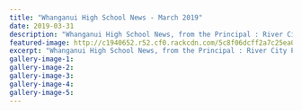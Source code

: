 ```yaml
---
title: "Whanganui High School News - March 2019"
date: 2019-03-31
description: "Whanganui High School News, from the Principal : River City Press, March 2019..."
featured-image: http://c1940652.r52.cf0.rackcdn.com/5c8f06dcff2a7c25ea0004f8/WEBSITE-CREST-used-SEPT-2017.jpg
excerpt: "Whanganui High School News, from the Principal : River City Press, March 2019."
gallery-image-1: 
gallery-image-2: 
gallery-image-3: 
gallery-image-4: 
gallery-image-5: 
---
```


